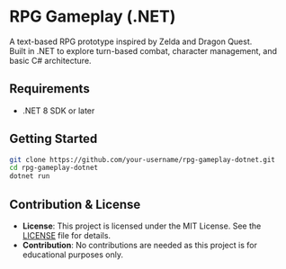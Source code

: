 # RPG Gameplay (.NET)

A text-based RPG prototype inspired by Zelda and Dragon Quest.  
Built in .NET to explore turn-based combat, character management, and basic C# architecture.

## Requirements

- .NET 8 SDK or later

## Getting Started

```bash
git clone https://github.com/your-username/rpg-gameplay-dotnet.git
cd rpg-gameplay-dotnet
dotnet run
```
## Contribution & License
- **License**: This project is licensed under the MIT License. See the [LICENSE](./LICENSE) file for details.
- **Contribution**: No contributions are needed as this project is for educational purposes only.
